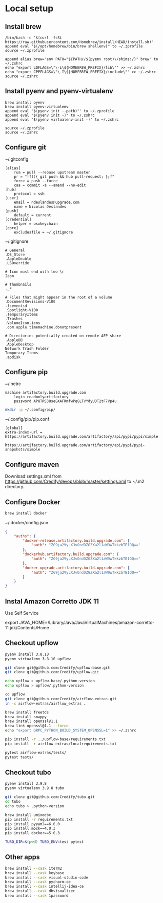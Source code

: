 # Local setup

## Install brew
```commandline
/bin/bash -c "$(curl -fsSL https://raw.githubusercontent.com/Homebrew/install/HEAD/install.sh)"
append eval "$(/opt/homebrew/bin/brew shellenv)" to ~/.zprofile
source ~/.zprofile

append alias brew='env PATH="${PATH//$(pyenv root)\/shims:/}" brew' to ~/.zshrc
echo "export LDFLAGS=\"\-L\${HOMEBREW_PREFIX}/lib\"" >> ~/.zshrc
echo "export CPPFLAGS=\"\-I\${HOMEBREW_PREFIX}/include\"" >> ~/.zshrc
source ~/.zshrc
```

## Install pyenv and pyenv-virtualenv
```commandLine
brew install pyenv
brew install pyenv-virtualenv
append eval "$(pyenv init --path)"' to ~/.zprofile
append eval "$(pyenv init -)" to ~/.zshrc
append eval "$(pyenv virtualenv-init -)" to ~/.zshrc

source ~/.zprofile
source ~/.zshrc
```

## Configure git

~/.gitconfig
```
[alias]
    rum = pull --rebase upstream master
    pr = "!f(){ git push && hub pull-request; };f"
    force = push --force
    caa = commit -a --amend --no-edit
[hub]
	protocol = ssh
[user]
	email = ndeslandes@upgrade.com
	name = Nicolas Deslandes
[push]
	default = current
[credential]
	helper = osxkeychain
[core]
	excludesfile = ~/.gitignore
```

~/.gitignore
```
# General
.DS_Store
.AppleDouble
.LSOverride

# Icon must end with two \r
Icon

# Thumbnails
._*

# Files that might appear in the root of a volume
.DocumentRevisions-V100
.fseventsd
.Spotlight-V100
.TemporaryItems
.Trashes
.VolumeIcon.icns
.com.apple.timemachine.donotpresent

# Directories potentially created on remote AFP share
.AppleDB
.AppleDesktop
Network Trash Folder
Temporary Items
.apdisk
```

## Configure pip

~/.netrc
```
machine artifactory.build.upgrade.com
    login readonlyartifactory
    password AP8TRS38seGXAFRmfwPqGLTVYdyUJT2tF7Vp4u
```

```sh
mkdir -p ~/.config/pip/
```

~/.config/pip/pip.conf

```
[global]
extra-index-url = https://artifactory.build.upgrade.com/artifactory/api/pypi/pypi/simple
                  https://artifactory.build.upgrade.com/artifactory/api/pypi/pypi-snapshots/simple
```

## Configure maven
Download settings.xml from https://github.com/Credify/devops/blob/master/settings.xml to ~/.m2 directory.

## Configure Docker
```sh
brew install docker
```

~/.docker/config.json
```json
{
    "auths": {
        "docker-release.artifactory.build.upgrade.com": {
            "auth": "ZG9ja2VyLXJvOndDZGZXa2l1aW9wTkkzbTE1OQ=="
        },
        "dockerhub.artifactory.build.upgrade.com": {
            "auth": "ZG9ja2VyLXJvOndDZGZXa2l1aW9wTkkzbTE1OQ=="
        },
        "docker-upgrade.artifactory.build.upgrade.com": {
            "auth": "ZG9ja2VyLXJvOndDZGZXa2l1aW9wTkkzbTE1OQ=="
        }
    }
}
```

## Instal Amazon Corretto JDK 11
Use Self Service

export JAVA_HOME=/Library/Java/JavaVirtualMachines/amazon-corretto-11.jdk/Contents/Home

## Checkout upflow
```sh
pyenv install 3.8.10
pyenv virtualenv 3.8.10 upflow

git clone git@github.com:Credify/upflow-base.git
git clone git@github.com:Credify/upflow.git

echo upflow > upflow-base/.python-version
echo upflow > upflow/.python-version

cd upflow
git clone git@github.com:Credify/airflow-extras.git
ln -s airflow-extras/airflow_extras .

brew install freetds
brew install snappy
brew install openssl@1.1
brew link openssl@1.1 --force
echo "export GRPC_PYTHON_BUILD_SYSTEM_OPENSSL=1" >> ~/.zshrc

pip install -r ../upflow-base/requirements.txt
pip install -r airflow-extras/localrequirements.txt

pytest airflow-extras/tests/
pytest tests/
```

## Checkout tubo
```sh
pyenv install 3.9.8
pyenv virtualenv 3.9.8 tubo

git clone git@github.com:Credify/tubo.git
cd tubo
echo tubo > .python-version

brew install unixodbc
pip install -r requirements.txt
pip install pyyaml==6.0.0
pip install mock==4.0.3
pip install docker==5.0.3

TUBO_DIR=$(pwd) TUBO_ENV=test pytest
```

## Other apps
```sh
brew install --cask iterm2
brew install --cask keybase
brew install --cask visual-studio-code
brew install --cask pycharm-ce
brew install --cask intellij-idea-ce
brew install --cask dbvisualizer
brew install --cask 1password
```
